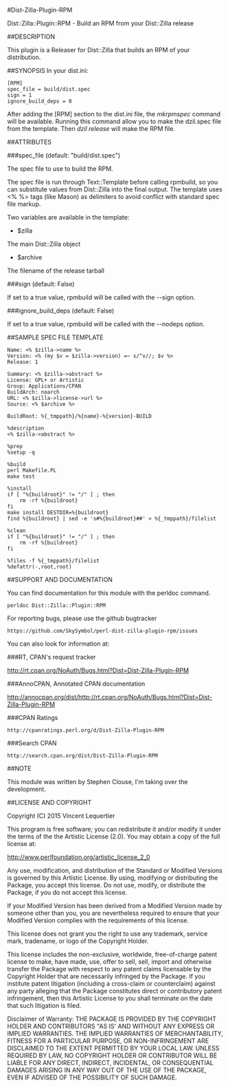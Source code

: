 #Dist-Zilla-Plugin-RPM

Dist::Zilla::Plugin::RPM - Build an RPM from your Dist::Zilla release

##DESCRIPTION

This plugin is a Releaser for Dist::Zilla that builds an RPM of your distribution.

##SYNOPSIS
In your dist.ini:

	[RPM]
	spec_file = build/dist.spec
	sign = 1
	ignore_build_deps = 0

After adding the [RPM] section to the dist.ini file, the *mkrpmspec* command will be available. Running this command allow you to make the dzil.spec file from the template. Then *dzil release* will make the RPM file.

##ATTRIBUTES

###spec_file (default: "build/dist.spec")

The spec file to use to build the RPM.

The spec file is run through Text::Template before calling rpmbuild, so you can substitute values from Dist::Zilla into the final output. The template uses <% %> tags (like Mason) as delimiters to avoid conflict with standard spec file markup.

Two variables are available in the template:

- $zilla

The main Dist::Zilla object
    
- $archive

The filename of the release tarball

###sign (default: False)

If set to a true value, rpmbuild will be called with the --sign option.

###ignore_build_deps (default: False)

If set to a true value, rpmbuild will be called with the --nodeps option.

##SAMPLE SPEC FILE TEMPLATE

    Name: <% $zilla->name %>
    Version: <% (my $v = $zilla->version) =~ s/^v//; $v %>
    Release: 1
     
    Summary: <% $zilla->abstract %>
    License: GPL+ or Artistic
    Group: Applications/CPAN
    BuildArch: noarch
    URL: <% $zilla->license->url %>
    Source: <% $archive %>
     
    BuildRoot: %{_tmppath}/%{name}-%{version}-BUILD
     
    %description
    <% $zilla->abstract %>
     
    %prep
    %setup -q
     
    %build
    perl Makefile.PL
    make test
     
    %install
    if [ "%{buildroot}" != "/" ] ; then
        rm -rf %{buildroot}
    fi
    make install DESTDIR=%{buildroot}
    find %{buildroot} | sed -e 's#%{buildroot}##' > %{_tmppath}/filelist
     
    %clean
    if [ "%{buildroot}" != "/" ] ; then
        rm -rf %{buildroot}
    fi
     
    %files -f %{_tmppath}/filelist
    %defattr(-,root,root)

##SUPPORT AND DOCUMENTATION

You can find documentation for this module with the perldoc command.

    perldoc Dist::Zilla::Plugin::RPM

For reporting bugs, please use the github bugtracker

    https://github.com/SkySymbol/perl-dist-zilla-plugin-rpm/issues

You can also look for information at:

###RT, CPAN's request tracker

http://rt.cpan.org/NoAuth/Bugs.html?Dist=Dist-Zilla-Plugin-RPM

###AnnoCPAN, Annotated CPAN documentation

http://annocpan.org/dist/http://rt.cpan.org/NoAuth/Bugs.html?Dist=Dist-Zilla-Plugin-RPM

###CPAN Ratings

    http://cpanratings.perl.org/d/Dist-Zilla-Plugin-RPM

###Search CPAN

    http://search.cpan.org/dist/Dist-Zilla-Plugin-RPM

##NOTE

This module was written by Stephen Clouse, I'm taking over the
development.

##LICENSE AND COPYRIGHT

Copyright (C) 2015 Vincent Lequertier

This program is free software; you can redistribute it and/or modify it
under the terms of the the Artistic License (2.0). You may obtain a
copy of the full license at:

<http://www.perlfoundation.org/artistic_license_2_0>

Any use, modification, and distribution of the Standard or Modified
Versions is governed by this Artistic License. By using, modifying or
distributing the Package, you accept this license. Do not use, modify,
or distribute the Package, if you do not accept this license.

If your Modified Version has been derived from a Modified Version made
by someone other than you, you are nevertheless required to ensure that
your Modified Version complies with the requirements of this license.

This license does not grant you the right to use any trademark, service
mark, tradename, or logo of the Copyright Holder.

This license includes the non-exclusive, worldwide, free-of-charge
patent license to make, have made, use, offer to sell, sell, import and
otherwise transfer the Package with respect to any patent claims
licensable by the Copyright Holder that are necessarily infringed by the
Package. If you institute patent litigation (including a cross-claim or
counterclaim) against any party alleging that the Package constitutes
direct or contributory patent infringement, then this Artistic License
to you shall terminate on the date that such litigation is filed.

Disclaimer of Warranty: THE PACKAGE IS PROVIDED BY THE COPYRIGHT HOLDER
AND CONTRIBUTORS "AS IS' AND WITHOUT ANY EXPRESS OR IMPLIED WARRANTIES.
THE IMPLIED WARRANTIES OF MERCHANTABILITY, FITNESS FOR A PARTICULAR
PURPOSE, OR NON-INFRINGEMENT ARE DISCLAIMED TO THE EXTENT PERMITTED BY
YOUR LOCAL LAW. UNLESS REQUIRED BY LAW, NO COPYRIGHT HOLDER OR
CONTRIBUTOR WILL BE LIABLE FOR ANY DIRECT, INDIRECT, INCIDENTAL, OR
CONSEQUENTIAL DAMAGES ARISING IN ANY WAY OUT OF THE USE OF THE PACKAGE,
EVEN IF ADVISED OF THE POSSIBILITY OF SUCH DAMAGE.


